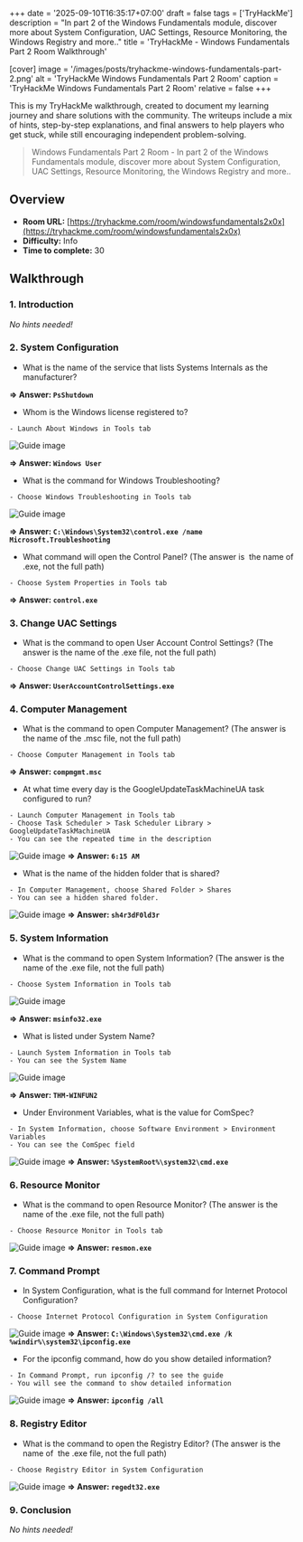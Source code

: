 +++
date = '2025-09-10T16:35:17+07:00'
draft = false
tags = ['TryHackMe']
description = "In part 2 of the Windows Fundamentals module, discover more about System Configuration, UAC Settings, Resource Monitoring, the Windows Registry and more.."
title = 'TryHackMe - Windows Fundamentals Part 2 Room Walkthrough'

[cover]
  image = '/images/posts/tryhackme-windows-fundamentals-part-2.png'
  alt = 'TryHackMe Windows Fundamentals Part 2 Room'
  caption = 'TryHackMe Windows Fundamentals Part 2 Room'
  relative = false
+++

This is my TryHackMe walkthrough, created to document my learning journey and share solutions with the community. The writeups include a mix of hints, step-by-step explanations, and final answers to help players who get stuck, while still encouraging independent problem-solving.

> Windows Fundamentals Part 2 Room - In part 2 of the Windows Fundamentals module, discover more about System Configuration, UAC Settings, Resource Monitoring, the Windows Registry and more..

## Overview

-   **Room URL:** [https://tryhackme.com/room/windowsfundamentals2x0x](https://tryhackme.com/room/windowsfundamentals2x0x)
-   **Difficulty:** Info
-   **Time to complete:** 30

## Walkthrough

### 1. Introduction

_No hints needed!_

### 2. System Configuration

-   What is the name of the service that lists Systems Internals as the manufacturer?

**=> Answer: `PsShutdown`**

-   <p>Whom is the Windows license registered to?<br /></p>

```
- Launch About Windows in Tools tab
```

![Guide image](/images/posts/windows-fundamentals-2-1.png)

**=> Answer: `Windows User`**

-   What is the command for Windows Troubleshooting?

```
- Choose Windows Troubleshooting in Tools tab
```

![Guide image](/images/posts/windows-fundamentals-2-2.png)

**=> Answer: `C:\Windows\System32\control.exe /name Microsoft.Troubleshooting`**

-   <p>What command will open the Control Panel? (The answer is  the name of .exe, not the full path)</p>

```
- Choose System Properties in Tools tab
```

**=> Answer: `control.exe`**

### 3. Change UAC Settings

-   What is the command to open User Account Control Settings? (The answer is the name of the .exe file, not the full path)

```
- Choose Change UAC Settings in Tools tab
```

**=> Answer: `UserAccountControlSettings.exe`**

### 4. Computer Management

-   <p>What is the command to open Computer Management? (The answer is the name of the .msc file, not the full path)</p>

```
- Choose Computer Management in Tools tab
```

**=> Answer: `compmgmt.msc`**

-   At what time every day is the GoogleUpdateTaskMachineUA task configured to run?

```
- Launch Computer Management in Tools tab
- Choose Task Scheduler > Task Scheduler Library > GoogleUpdateTaskMachineUA
- You can see the repeated time in the description
```

![Guide image](/images/posts/windows-fundamentals-2-3.png)
**=> Answer: `6:15 AM`**

-   <p>What is the name of the hidden folder that is shared?<br /></p>

```
- In Computer Management, choose Shared Folder > Shares
- You can see a hidden shared folder.
```

![Guide image](/images/posts/windows-fundamentals-2-4.png)
**=> Answer: `sh4r3dF0ld3r`**

### 5. System Information

-   What is the command to open System Information? (The answer is the name of the .exe file, not the full path)

```
- Choose System Information in Tools tab
```

![Guide image](/images/posts/windows-fundamentals-2-5.png)

**=> Answer: `msinfo32.exe`**

-   <p>What is listed under System Name?</p>

```
- Launch System Information in Tools tab
- You can see the System Name
```

![Guide image](/images/posts/windows-fundamentals-2-6.png)

**=> Answer: `THM-WINFUN2`**

-   Under Environment Variables, what is the value for ComSpec?

```
- In System Information, choose Software Environment > Environment Variables
- You can see the ComSpec field
```

![Guide image](/images/posts/windows-fundamentals-2-7.png)
**=> Answer: `%SystemRoot%\system32\cmd.exe`**

### 6. Resource Monitor

-   What is the command to open Resource Monitor? (The answer is the name of the .exe file, not the full path)

```
- Choose Resource Monitor in Tools tab
```

![Guide image](/images/posts/windows-fundamentals-2-8.png)
**=> Answer: `resmon.exe`**

### 7. Command Prompt

-   In System Configuration, what is the full command for Internet Protocol Configuration?

```
- Choose Internet Protocol Configuration in System Configuration
```

![Guide image](/images/posts/windows-fundamentals-2-9.png)
**=> Answer: `C:\Windows\System32\cmd.exe /k %windir%\system32\ipconfig.exe`**

-   <p>For the ipconfig command, how do you show detailed information?</p>

```
- In Command Prompt, run ipconfig /? to see the guide
- You will see the command to show detailed information
```

![Guide image](/images/posts/windows-fundamentals-2-10.png)
**=> Answer: `ipconfig /all`**

### 8. Registry Editor

-   What is the command to open the Registry Editor? (The answer is the name of  the .exe file, not the full path)

```
- Choose Registry Editor in System Configuration
```

![Guide image](/images/posts/windows-fundamentals-2-11.png)
**=> Answer: `regedt32.exe`**

### 9. Conclusion

_No hints needed!_
